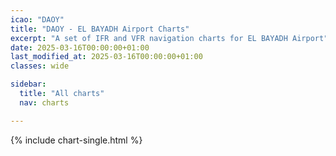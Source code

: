 ```yaml
---
icao: "DAOY" 
title: "DAOY - EL BAYADH Airport Charts"
excerpt: "A set of IFR and VFR navigation charts for EL BAYADH Airport"
date: 2025-03-16T00:00:00+01:00
last_modified_at: 2025-03-16T00:00:00+01:00
classes: wide

sidebar:
  title: "All charts"
  nav: charts

---
```


{% include chart-single.html %}